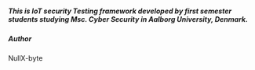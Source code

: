 ##### This is IoT security Testing framework developed by first semester students studying Msc. Cyber Security in Aalborg University, Denmark.
##### Author
NullX-byte


